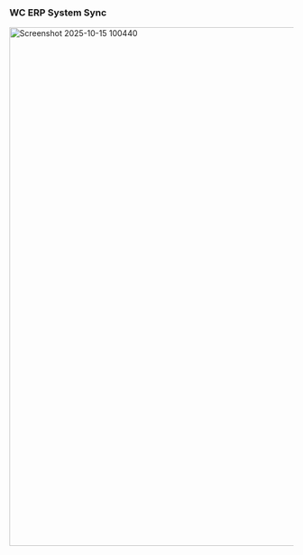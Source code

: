 ### WC ERP System Sync  
<img width="1915" height="918" alt="Screenshot 2025-10-15 100440" src="https://github.com/user-attachments/assets/a3a9214f-4994-43f3-9bdb-0901eafd6d0f" />
